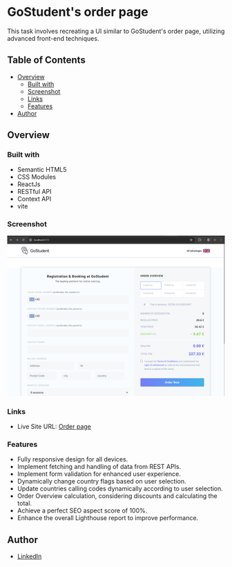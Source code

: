 # GoStudent's order page

This task involves recreating a UI similar to GoStudent's order page, utilizing advanced front-end techniques.

## Table of Contents

- [Overview](#overview)
  - [Built with](#built-with)
  - [Screenshot](#screenshot)
  - [Links](#links)
  - [Features](#Features)
- [Author](#author)

## Overview

### Built with

- Semantic HTML5
- CSS Modules
- ReactJs
- RESTful API
- Context API
- vite 


### Screenshot

![chat app Screenshot](Screenshot.png)

### Links

- Live Site URL: [Order page]()


### Features

- Fully responsive design for all devices.
- Implement fetching and handling of data from REST APIs.
- Implement form validation for enhanced user experience.
- Dynamically change country flags based on user selection.
- Update countries   calling codes dynamically according to user selection.
- Order Overview calculation, considering discounts and calculating the total.
- Achieve a perfect SEO aspect score of 100%.
- Enhance the overall Lighthouse report to improve performance.



## Author

- <a href="https://www.linkedin.com/in/abdelrahmmaan/" target="_blank">LinkedIn</a>

